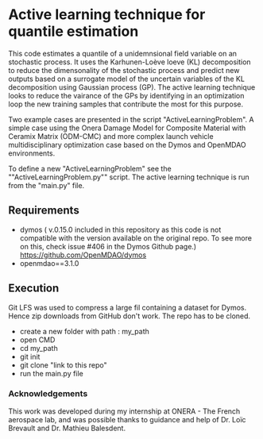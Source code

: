 # Active learning technique for quantile estimation

This code estimates a quantile of a unidemnsional field variable on an stochastic
process. It uses the Karhunen-Loève loeve (KL) decomposition to reduce the 
dimensonality of the stochastic process and predict new outputs based on a 
surrogate model  of the uncertain variables of the KL decomposition using
Gaussian process (GP). The active learning technique looks to reduce the 
vairance of the GPs by identifying in an optimization loop the new training samples
that contribute the most for this purpose.

Two example cases are presented in the script "ActiveLearningProblem".
A simple case using the Onera Damage Model for Composite Material with Ceramix 
Matrix (ODM-CMC) and more complex launch vehicle multidisciplinary optimization
case based on the Dymos and OpenMDAO environments.

To define a new  "ActiveLearningProblem" see the ""ActiveLearningProblem.py""
script. The active learning technique is run from the "main.py" file.


## Requirements
* dymos ( v.0.15.0 included in this repository as this code is not compatible with the version available on the original repo. To see more on this, check issue #406 in the Dymos Github page.) https://github.com/OpenMDAO/dymos
* openmdao==3.1.0

## Execution
Git LFS was used to compress a large fil containing a dataset for Dymos. Hence zip downloads from GitHub don't work. The repo has to be cloned.
* create a new folder with path : my_path
* open CMD
* cd my_path
* git init
* git clone "link to this repo"
* run the main.py file 


### Acknowledgements
This work was developed during my internship at ONERA - The French aerospace lab, and was possible thanks to guidance and help of Dr. Loïc Brevault and Dr. Mathieu Balesdent.
